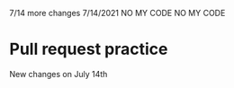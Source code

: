 7/14 more changes
7/14/2021 NO MY CODE
NO MY CODE
# Pull request practice


New changes on July 14th
